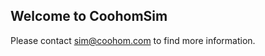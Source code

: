 ## Welcome to CoohomSim
Please contact [sim@coohom.com](mailto:sim@coohom.com) to find more information.
